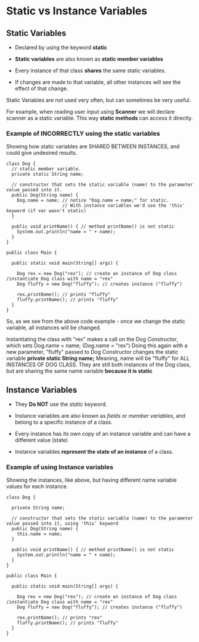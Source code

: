 # Static vs Instance Variables

## Static Variables

- Declared by using the keyword **static**

- **Static variables** are also known as **static member variables**

- Every instance of that class **shares** the same static variables.

- If changes are made to that variable, all other instances will see the effect of that change.


Static Variables are not used very often, but can sometimes be very useful.

For example, when reading user input using **Scanner** we will declare scanner as a static variable.
This way **static methods** can access it directly.

### Example of INCORRECTLY using the static variables
Showing how static variables are SHARED BETWEEN INSTANCES, and could give undesired results.
```
class Dog {
  // static member variable.
  private static String name;

  // constructor that sets the static variable (name) to the parameter value passed into it.
  public Dog(String name) {
    Dog.name = name; // notice "Dog.name = name;" for static.
                     // With instance variables we'd use the 'this' keyword (if var wasn't static)
  }

  public void printName() { // method printName() is not static
    System.out.println("name = " + name);
  }
}

public class Main {

  public static void main(String[] args) {

    Dog rex = new Dog("rex"); // create an instance of Dog class /instantiate Dog class with name = "rex"
    Dog fluffy = new Dog("fluffy"); // creates instance ("fluffy")

    rex.printName(); // prints "fluffy"
    fluffy.printName(); // prints "fluffy"
  }
}
```
So, as we see from the above code example - once we change the static variable, all instances will be changed.

Instantiating the class with "rex" makes a call on the Dog *Constructor*, which sets Dog.name = name; (Dog.name = "rex")
Doing this again with a new parameter, "fluffy" passed to Dog Constructor changes the static variable **private static String name;**
Meaning, name will be "fluffy" for ALL INSTANCES OF DOG CLASS.
They are still both instances of the Dog class, but are sharing the same name variable **because it is static**


## Instance Variables

- They **Do NOT** use the *static* keyword.

- Instance variables are also known as *fields* or *member variables*, and belong to a specific instance of a class.

- Every instance has its own copy of an instance variable and can have a different value (state)

- Instance variables **represent the state of an instance** of a class.


### Example of using Instance variables
Showing the instances, like above, but having different name variable values for each instance.
```
class Dog {

  private String name;

  // constructor that sets the static variable (name) to the parameter value passed into it, using 'this' keyword
  public Dog(String name) {
    this.name = name;
  }

  public void printName() { // method printName() is not static
    System.out.println("name = " + name);
  }
}

public class Main {

  public static void main(String[] args) {

    Dog rex = new Dog("rex"); // create an instance of Dog class /instantiate Dog class with name = "rex"
    Dog fluffy = new Dog("fluffy"); // creates instance ("fluffy")

    rex.printName(); // prints "rex"
    fluffy.printName(); // prints "fluffy"
  }
}
```
